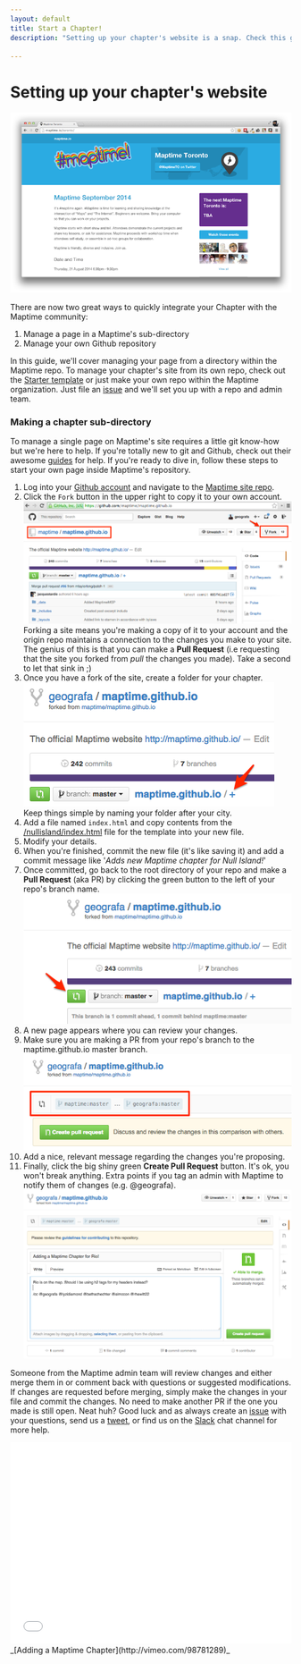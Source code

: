 ```yaml
---
layout: default
title: Start a Chapter!
description: "Setting up your chapter's website is a snap. Check this guide for getting a page up and running with Maptime."

---
```

# Setting up your chapter's website
![toronto-page](/img/toronto-page.png)

There are now two great ways to quickly integrate your Chapter with the Maptime community:

1. Manage a page in a Maptime's sub-directory
2. Manage your own Github repository

In this guide, we'll cover managing your page from a directory within the Maptime repo. To manage your chapter's site from its own repo, check out the [Starter template](https://github.com/maptime/starter) or just make your own repo within the Maptime organization. Just file an [issue](https://github.com/maptime/maptime.github.io/issues/new) and we'll set you up with a repo and admin team.

### Making a chapter sub-directory

To manage a single page on Maptime's site requires a little git know-how but we're here to help. If you're totally new to git and Github, check out their awesome [guides](https://guides.github.com/) for help. If you're ready to dive in, follow these steps to start your own page inside Maptime's repository.

1. Log into your [Github account](https://help.github.com/articles/signing-up-for-a-new-github-account/) and navigate to the [Maptime site repo](https://github.com/maptime/maptime.github.io).
1. Click the `Fork` button in the upper right to copy it to your own account. 
![start-fork](/img/start-fork.png)
Forking a site means you're making a copy of it to your account and the origin repo maintains a connection to the changes you make to your site. The genius of this is that you can make a __Pull Request__ (i.e requesting that the site you forked from _pull_ the changes you made). Take a second to let that sink in ;)
1. Once you have a fork of the site, create a folder for your chapter.
![start-add-folder](/img/start-add-folder.png)
Keep things simple by naming your folder after your city. 
1. Add a file named `index.html` and copy contents from the [/nullisland/index.html](https://github.com/maptime/maptime.github.io/blob/master/nullisland/index.html) file for the template into your new file.
1. Modify your details.
1. When you're finished, commit the new file (it's like saving it) and add a commit message like '_Adds new Maptime chapter for Null Island!_'
1. Once committed, go back to the root directory of your repo and make a __Pull Request__ (aka PR) by clicking the green button to the left of your repo's branch name.
![start-pull](/img/start-pull.png)
1. A new page appears where you can review your changes.
1. Make sure you are making a PR from your repo's branch to the maptime.github.io master branch.
![start-compare](/img/start-compare.png)
1. Add a nice, relevant message regarding the changes you're proposing.
1. Finally, click the big shiny green __Create Pull Request__ button. It's ok, you won't break anything. Extra points if you tag an admin with Maptime to notify them of changes (e.g. @geografa).
![start-pr-msg](/img/start-pr-msg.png)

Someone from the Maptime admin team will review changes and either merge them in or comment back with questions or suggested modifications. If changes are requested before merging, simply make the changes in your file and commit the changes. No need to make another PR if the one you made is still open. Neat huh? Good luck and as always create an [issue](https://github.com/maptime/maptime.github.io/issues/new) with your questions, send us a [tweet](https://twitter.com/MaptimeHQ), or find us on the [Slack](https://maptime.slack.com/messages/website-admin/) chat channel for more help.

<iframe src="//player.vimeo.com/video/110047746" width="100%" height="360" frameborder="0" webkitallowfullscreen mozallowfullscreen allowfullscreen></iframe> 
_[Adding a Maptime Chapter](http://vimeo.com/98781289)_
